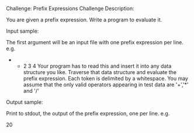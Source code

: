 Challenge: Prefix Expressions
Challenge Description:

You are given a prefix expression. Write a program to evaluate it.

Input sample:

The first argument will be an input file with one prefix expression per line. e.g.

* + 2 3 4
Your program has to read this and insert it into any data structure you like. Traverse that data structure and evaluate the prefix
 expression. Each token is delimited by a whitespace. You may assume that the only valid operators appearing in test data are 
 '+','*' and '/' 

Output sample:

Print to stdout, the output of the prefix expression, one per line. e.g.

20
